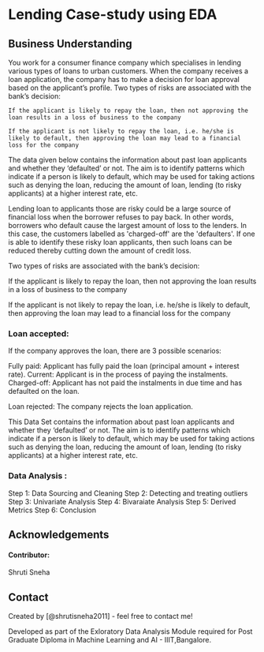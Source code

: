# Lending Case-study using EDA

## Business Understanding

You work for a consumer finance company which specialises in lending various types of loans to urban customers. When the company receives a loan application, the company has to make a decision for loan approval based on the applicant’s profile. Two types of risks are associated with the bank’s decision:

    If the applicant is likely to repay the loan, then not approving the loan results in a loss of business to the company

    If the applicant is not likely to repay the loan, i.e. he/she is likely to default, then approving the loan may lead to a financial loss for the company

 

The data given below contains the information about past loan applicants and whether they ‘defaulted’ or not. The aim is to identify patterns which indicate if a person is likely to default, which may be used for taking actions such as denying the loan, reducing the amount of loan, lending (to risky applicants) at a higher interest rate, etc.


Lending loan to applicants those are risky could be a large source of financial loss when the borrower refuses to pay back.
In other words, borrowers who default cause the largest amount of loss to the lenders. In this case, the customers labelled as 'charged-off' are the 'defaulters'. 
If one is able to identify these risky loan applicants, then such loans can be reduced thereby cutting down the amount of credit loss.


Two types of risks are associated with the bank’s decision:

If the applicant is likely to repay the loan, then not approving the loan results in a loss of business to the company

If the applicant is not likely to repay the loan, i.e. he/she is likely to default, then approving the loan may lead to a financial loss for the company


### Loan accepted:
If the company approves the loan, there are 3 possible scenarios:

Fully paid: Applicant has fully paid the loan (principal amount + interest rate).
Current: Applicant is in the process of paying the instalments.
Charged-off: Applicant has not paid the instalments in due time and has defaulted on the loan.

Loan rejected:
The company rejects the loan application.


This Data Set contains the information about past loan applicants and whether they ‘defaulted’ or not. 
The aim is to identify patterns which indicate if a person is likely to default, which may be used for taking actions 
such as denying the loan, reducing the amount of loan, lending (to risky applicants) at a higher interest rate, etc.




### Data Analysis :
Step 1: Data Sourcing and Cleaning 
Step 2: Detecting and treating outliers
Step 3: Univariate Analysis 
Step 4: Bivaraiate Analysis
Step 5: Derived Metrics
Step 6: Conclusion


## Acknowledgements
#### Contributor:
Shruti Sneha


## Contact
Created by [@shrutisneha2011] - feel free to contact me!

Developed as part of the Exloratory Data Analysis Module required for Post Graduate Diploma in Machine Learning and AI - IIIT,Bangalore.
